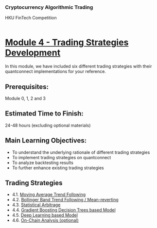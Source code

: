 ### Cryptocurrency Algorithmic Trading
HKU FinTech Competition
<br><br>

# <ins> Module 4 - Trading Strategies Development <ins/>

In this module, we have included six different trading strategies with their quantconnect implementations for your reference.

## Prerequisites:
Module 0, 1, 2 and 3

## Estimated Time to Finish:
24-48 hours (excluding optional materials)

## Main Learning Objectives:

- To understand the underlying rationale of different trading strategies
- To implement trading strategies on quantconnect
- To analyze backtesting results
- To further enhance existing trading strategies

## Trading Strategies

- 4.1. [Moving Average Trend Following](<./Module_4.1_Moving_Average_Trend_Following.md>)
- 4.2. [Bollinger Band Trend Following / Mean-reverting](<./Module 4.2 Bollinger Band Mean Reverting.md>)
- 4.3. [Statistical Arbitrage](<./Module 4.3 Statistical Arbitrage.md>)
- 4.4. [Gradient Boosting Decision Trees based Model](<./Module 4.4 Gradient Boosting Decision Trees based Model.md>)
- 4.5. [Deep Learning based Model](<./Module 4.5 Deep Learning based Model.md>)
- 4.6. [On-Chain Analysis (optional)](<./Module_4.6_On-chain_Analysis.md>)
